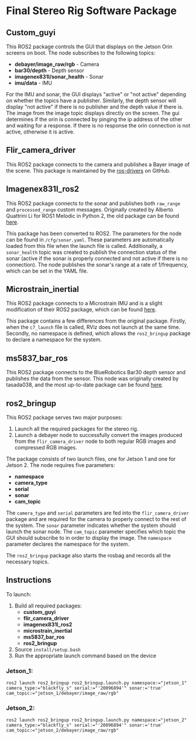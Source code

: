 # Final Stereo Rig Software Package

## Custom_guyi

This ROS2 package controls the GUI that displays on the Jetson Orin screens on boot. The node subscribes to the following topics:
- **debayer/image_raw/rgb** - Camera
- **bar30/depth** - Depth sensor
- **imagenex831l/sonar_health** - Sonar
- **imu/data** - IMU

For the IMU and sonar, the GUI displays "active" or "not active" depending on whether the topics have a publisher. Similarly, the depth sensor will display "not active" if there is no publisher and the depth value if there is. The image from the image topic displays directly on the screen. The gui determines if the orin is connected by pinging the ip address of the other and waiting for a response. If there is no response the orin connection is not active, otherwise it is active.

## Flir_camera_driver

This ROS2 package connects to the camera and publishes a Bayer image of the scene. This package is maintained by the [ros-drivers](https://github.com/ros-drivers/flir_camera_driver/tree/humble-devel) on GitHub.

## Imagenex831l_ros2

This ROS2 package connects to the sonar and publishes both `raw_range` and `processed_range` custom messages. Originally created by Alberto Quattrini Li for ROS1 Melodic in Python 2, the old package can be found [here](https://github.com/quattrinili/imagenex831l).

This package has been converted to ROS2. The parameters for the node can be found in `/cfg/sonar.yaml`. These parameters are automatically loaded from this file when the launch file is called. Additionally, a `sonar_health` topic was created to publish the connection status of the sonar (active if the sonar is properly connected and not active if there is no connection). The node publishes the sonar's range at a rate of 1/frequency, which can be set in the YAML file.

## Microstrain_inertial

This ROS2 package connects to a Microstrain IMU and is a slight modification of their ROS2 package, which can be found [here](https://github.com/LORD-MicroStrain/microstrain_inertial/tree/ros2).

This package contains a few differences from the original package. Firstly, when the `c7_launch` file is called, RViz does not launch at the same time. Secondly, no namespace is defined, which allows the `ros2_bringup` package to declare a namespace for the system.

## ms5837_bar_ros

This ROS2 package connects to the BlueRobotics Bar30 depth sensor and publishes the data from the sensor. This node was originally created by tasada038, and the most up-to-date package can be found [here](https://github.com/tasada038/ms5837_bar_ros).

## ros2_bringup

This ROS2 package serves two major purposes: 
1. Launch all the required packages for the stereo rig.
2. Launch a debayer node to successfully convert the images produced from the `flir_camera_driver` node to both regular RGB images and compressed RGB images.

The package consists of two launch files, one for Jetson 1 and one for Jetson 2. The node requires five parameters:
- **namespace**
- **camera_type**
- **serial**
- **sonar**
- **cam_topic**

The `camera_type` and `serial` parameters are fed into the `flir_camera_driver` package and are required for the camera to properly connect to the rest of the system. The `sonar` parameter indicates whether the system should launch the sonar node. The `cam_topic` parameter specifies which topic the GUI should subscribe to in order to display the image. The `namespace` parameter declares the namespace for the system.

The `ros2_bringup` package also starts the rosbag and records all the necessary topics.

## Instructions
To launch:
1. Build all required packages:
   - **custom_guyi**
   - **flir_camera_driver**
   - **imagenex831l_ros2**
   - **microstrain_inertial**
   - **ms5837_bar_ros**
   - **ros2_bringup**
2. Source `install/setup.bash`
3. Run the appropriate launch command based on the device

### Jetson_1:

``ros2 launch ros2_bringup ros2_bringup.launch.py namespace:="jetson_1" camera_type:="blackfly_s" serial:="'20096894'" sonar:='true' cam_topic:="jetson_1/debayer/image_raw/rgb"``

### Jetson_2:

``ros2 launch ros2_bringup ros2_bringup.launch.py namespace:="jetson_2" camera_type:="blackfly_s" serial:="'20096894'" sonar:='true' cam_topic:="jetson_2/debayer/image_raw/rgb"``
